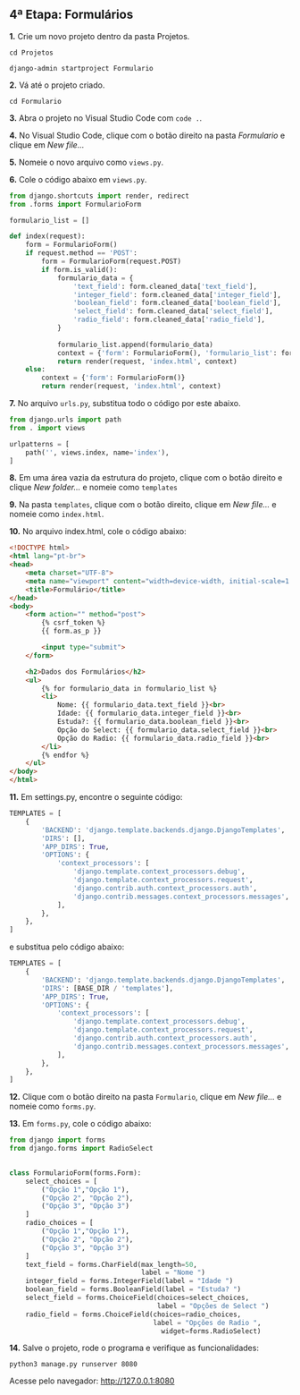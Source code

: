 ## 4ª Etapa: Formulários

**1.** Crie um novo projeto dentro da pasta Projetos.
```
cd Projetos
```
```
django-admin startproject Formulario
```

**2.** Vá até o projeto criado.
```
cd Formulario
```

**3.** Abra o projeto no Visual Studio Code com ```code .```.


**4.** No Visual Studio Code, clique com o botão direito na pasta *Formulario* e clique em *New file…*

**5.** Nomeie o novo arquivo como ```views.py```.

**6.** Cole o código abaixo em ```views.py```.
``` Python
from django.shortcuts import render, redirect
from .forms import FormularioForm

formulario_list = []

def index(request):
    form = FormularioForm()
    if request.method == 'POST':
        form = FormularioForm(request.POST)
        if form.is_valid():
            formulario_data = {
                'text_field': form.cleaned_data['text_field'],
                'integer_field': form.cleaned_data['integer_field'],
                'boolean_field': form.cleaned_data['boolean_field'],
                'select_field': form.cleaned_data['select_field'],
                'radio_field': form.cleaned_data['radio_field'],
            }
            
            formulario_list.append(formulario_data)
            context = {'form': FormularioForm(), 'formulario_list': formulario_list}
            return render(request, 'index.html', context)
    else:
        context = {'form': FormularioForm()}
        return render(request, 'index.html', context)
```

**7.** No arquivo ```urls.py```, substitua todo o código por este abaixo.
``` Python
from django.urls import path
from . import views

urlpatterns = [
    path('', views.index, name='index'),
]
```

**8.** Em uma área vazia da estrutura do projeto, clique com o botão direito e clique *New folder…* e nomeie como ```templates```

**9.** Na pasta ```templates```, clique com o botão direito, clique em *New file…* e nomeie como ```index.html```.

**10.** No arquivo index.html, cole o código abaixo:
``` HTML
<!DOCTYPE html>
<html lang="pt-br">
<head>
    <meta charset="UTF-8">
    <meta name="viewport" content="width=device-width, initial-scale=1.0">
    <title>Formulário</title>
</head>
<body>
    <form action="" method="post">
        {% csrf_token %}
        {{ form.as_p }}

        <input type="submit">
    </form>

    <h2>Dados dos Formulários</h2>
    <ul>
        {% for formulario_data in formulario_list %}
        <li>
            Nome: {{ formulario_data.text_field }}<br>
            Idade: {{ formulario_data.integer_field }}<br>
            Estuda?: {{ formulario_data.boolean_field }}<br>
            Opção do Select: {{ formulario_data.select_field }}<br>
            Opção do Radio: {{ formulario_data.radio_field }}<br>
        </li>
        {% endfor %}
    </ul>
</body>
</html>
```

**11.** Em settings.py, encontre o seguinte código:
``` Python
TEMPLATES = [
    {
        'BACKEND': 'django.template.backends.django.DjangoTemplates',
        'DIRS': [],
        'APP_DIRS': True,
        'OPTIONS': {
            'context_processors': [
                'django.template.context_processors.debug',
                'django.template.context_processors.request',
                'django.contrib.auth.context_processors.auth',
                'django.contrib.messages.context_processors.messages',
            ],
        },
    },
]
```
e substitua pelo código abaixo:
``` Python
TEMPLATES = [
    {
        'BACKEND': 'django.template.backends.django.DjangoTemplates',
        'DIRS': [BASE_DIR / 'templates'],
        'APP_DIRS': True,
        'OPTIONS': {
            'context_processors': [
                'django.template.context_processors.debug',
                'django.template.context_processors.request',
                'django.contrib.auth.context_processors.auth',
                'django.contrib.messages.context_processors.messages',
            ],
        },
    },
]
```

**12.** Clique com o botão direito na pasta ```Formulario```, clique em *New file…* e nomeie como ```forms.py```.

**13.** Em ```forms.py```, cole o código abaixo:
``` Python
from django import forms
from django.forms import RadioSelect

   
class FormularioForm(forms.Form):
    select_choices = [
        ("Opção 1","Opção 1"),
        ("Opção 2", "Opção 2"),
        ("Opção 3", "Opção 3")
    ]
    radio_choices = [
        ("Opção 1","Opção 1"),
        ("Opção 2", "Opção 2"),
        ("Opção 3", "Opção 3")
    ]
    text_field = forms.CharField(max_length=50,
                                 label = "Nome ")
    integer_field = forms.IntegerField(label = "Idade ")
    boolean_field = forms.BooleanField(label = "Estuda? ")
    select_field = forms.ChoiceField(choices=select_choices,
                                     label = "Opções de Select ")
    radio_field = forms.ChoiceField(choices=radio_choices,
                                    label = "Opções de Radio ",
                                      widget=forms.RadioSelect)
```

**14.** Salve o projeto, rode o programa e verifique as funcionalidades:
```
python3 manage.py runserver 8080
```
Acesse pelo navegador: http://127.0.0.1:8080
